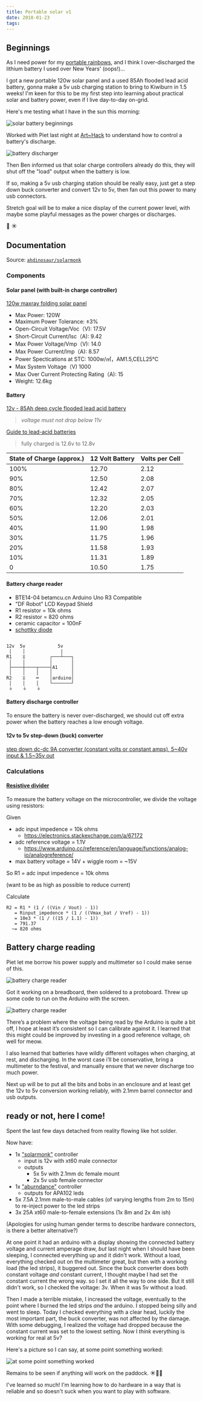 ```yaml
---
title: Portable solar v1
date: 2018-01-23
tags:
---
```


## Beginnings

As I need power for my [portable rainbows](/pixels-for-the-pixel-god), and I think I over-discharged the lithium battery I used over New Years' (oops!)...

I got a new portable 120w solar panel and a used 85Ah flooded lead acid battery, gonna make a 5v usb charging station to bring to Kiwiburn in 1.5 weeks! I'm keen for this to be my first step into learning about practical solar and battery power, even if I live day-to-day on-grid.

Here's me testing what I have in the sun this morning:

![solar battery beginnings](./portable-solar-v1/solar-stairs.jpg)

Worked with Piet last night at [Art~Hack](https://arthack.nz) to understand how to control a battery's discharge.

![battery discharger](./portable-solar-v1/solar-battery-discharge.jpg)

Then Ben informed us that solar charge controllers already do this, they will shut off the "load" output when the battery is low.

If so, making a 5v usb charging station should be really easy, just get a step down buck converter and convert 12v to 5v, then fan out this power to many usb connectors.

Stretch goal will be to make a nice display of the current power level, with maybe some playful messages as the power charges or discharges.

🌈 ☀

## Documentation

Source: [`ahdinosaur/solarmonk`](https://github.com/ahdinosaur/solarmonk)

### Components

#### Solar panel (with built-in charge controller)

[120w maxray folding solar panel](http://maxray.com.au/folding-solar-panel/)

- Max Power: 120W
- Maximum Power Tolerance: ±3%
- Open-Circuit Voltage/Voc（V): 17.5V
- Short-Circuit Current/lsc（A): 9.42
- Max Power Voltage/Vmp（V): 14.0
- Max Power Current/lmp（A): 8.57
- Power Spectications at STC: 1000w/㎡，AM1.5,CELL25℃
- Max System Voltage（V) 1000
- Max Over Current Protecting Rating（A): 15
- Weight: 12.6kg

#### Battery

[12v - 85Ah deep cycle flooded lead acid battery](https://www.trademe.co.nz/Browse/Listing.aspx?id=1506593644)

> _voltage must not drop below 11v_

[Guide to lead-acid batteries](http://www.itacanet.org/eng/elec/battery/battery.pdf)

> fully charged is 12.6v to 12.8v

State of Charge (approx.) | 12 Volt Battery | Volts per Cell
--- | --- | ---
100% | 12.70 | 2.12
90% | 12.50 | 2.08
80% | 12.42 | 2.07
70% | 12.32 | 2.05
60% | 12.20 | 2.03
50% | 12.06 | 2.01
40% | 11.90 | 1.98
30% | 11.75 | 1.96
20% | 11.58 | 1.93
10% | 11.31 | 1.89
0 | 10.50 | 1.75

#### Battery charge reader

- BTE14-04 betamcu.cn Arduino Uno R3 Compatible
- "DF Robot" LCD Keypad Shield
- R1 resistor = 10k ohms
- R2 resistor = 820 ohms
- ceramic capacitor = 100nF
- [schottky diode](https://en.wikipedia.org/wiki/Schottky_diode)

```

12v  5v            5v
 │    │             |
R1    ⏄         ┌───┴───┐
 │    │         │       │
 ├────┼────┬────┤A1     │
 │    │    │    │       │
R2    ⏄    ═    │arduino│
 │    │    │    └───────┘
 ⏚    ⏚    ⏚

```

#### Battery discharge controller

To ensure the battery is never over-discharged, we should cut off extra power when the battery reaches a low enough voltage.

#### 12v to 5v step-down (buck) converter

[step down dc-dc 9A converter (constant volts or constant amps), 5\~40v input & 1.5\~35v out](https://www.trademe.co.nz/Browse/Listing.aspx?id=1521227419)

### Calculations

#### [Resistive divider](https://en.wikipedia.org/wiki/Voltage_divider#Resistive_divider)

To measure the battery voltage on the microcontroller, we divide the voltage using resistors:

Given

- adc input impedence =  10k ohms
  - https://electronics.stackexchange.com/a/67172
- adc reference voltage = 1.1V
  - https://www.arduino.cc/reference/en/language/functions/analog-io/analogreference/
- max battery voltage = 14V + wiggle room = ~15V

So R1 = adc input impedence = 10k ohms

(want to be as high as possible to reduce current)

Calculate

```
R2 = R1 * (1 / ((Vin / Vout) - 1))
   = Rinput_impedence * (1 / ((Vmax_bat / Vref) - 1))
   = 10e3 * (1 / ((15 / 1.1) - 1))
   = 791.37
  ~= 820 ohms
```

## Battery charge reading

Piet let me borrow his power supply and multimeter so I could make sense of this.

![battery charge reader](./portable-solar-v1/batter-charge-reader-2.jpg)

Got it working on a breadboard, then soldered to a protoboard. Threw up some code to run on the Arduino with the screen.

![battery charge reader](./portable-solar-v1/batter-charge-reader.jpg)

There’s a problem where the voltage being read by the Arduino is quite a bit off, I hope at least it’s consistent so I can calibrate against it. I learned that this might could be improved by investing in a good reference voltage, oh well for meow.

I also learned that batteries have wildly different voltages when charging, at rest, and discharging. In the worst case i’ll be conservative, bring a multimeter to the festival, and manually ensure that we never discharge too much power.

Next up will be to put all the bits and bobs in an enclosure and at least get the 12v to 5v conversion working reliably, with 2.1mm barrel connector and usb outputs.

## ready or not, here I come!

Spent the last few days detached from reality flowing like hot solder.

Now have:

- 1x ["solarmonk"](https://github.com/ahdinosaur/solarmonk/tree/4f3642644c616c7b21d5efa27d84254ad5430460) controller
  - input is 12v with xt60 male connector
  - outputs
    - 5x 5v with 2.1mm dc female mount
    - 2x 5v usb female connector
- 1x ["aburndance"](https://github.com/ahdinosaur/aburndance/tree/8e14a3e7a250569f8a8f7b0db3fe1ba77b426a84) controller
  - outputs for APA102 leds
- 5x 7.5A 2.1mm male-to-male cables (of varying lengths from 2m to 15m) to re-inject power to the led strips
- 3x 25A xt60 male-to-female extensions (1x 8m and 2x 4m ish)

(Apologies for using human gender terms to describe hardware connectors, is there a better alternative?)

At one point it had an arduino with a display showing the connected battery voltage and current amperage draw, _but_ last night when I should have been sleeping, I connected everything up and it didn't work. Without a load, everything checked out on the multimeter great, but then with a working load (the led strips), it buggered out. Since the buck converter does both constant voltage _and_ constant current, I thought maybe I had set the constant current the wrong way. so I set it all the way to one side. But it still didn't work, so I checked the voltage: 3v. When it was 5v without a load.

Then I made a terrible mistake, I increased the voltage, eventually to the point where I burned the led strips _and_ the arduino. I stopped being silly and went to sleep. Today I checked everything with a clear head, luckily the most important part, the buck converter, was not affected by the damage. With some debugging, I realized the voltage had dropped because the constant current was set to the lowest setting. Now I _think_ everything is working for real at 5v?

Here's a picture so I can say, at some point something worked:

![at some point something worked](./portable-solar-v1/at-some-point-something-worked.jpg)

Remains to be seen if anything will work on the paddock. ☀🔋🌈

I've learned so much! I'm learning how to do hardware in a way that is reliable and so doesn't suck when you want to play with software.
